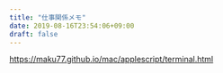 ```yaml
---
title: "仕事関係メモ"
date: 2019-08-16T23:54:06+09:00
draft: false
---
```


https://maku77.github.io/mac/applescript/terminal.html
